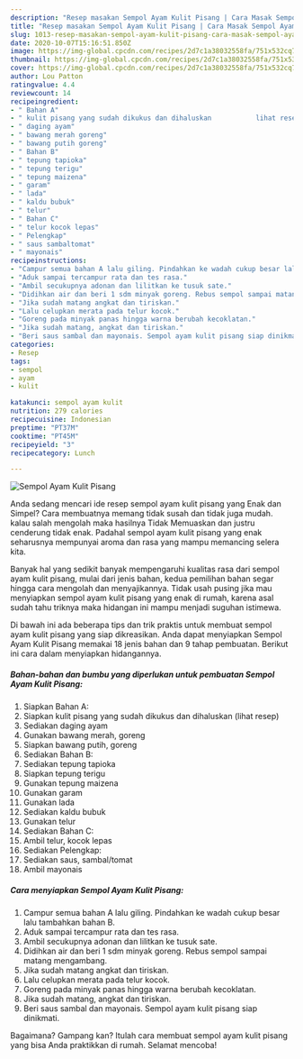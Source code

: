 ```yaml
---
description: "Resep masakan Sempol Ayam Kulit Pisang | Cara Masak Sempol Ayam Kulit Pisang Yang Enak Banget"
title: "Resep masakan Sempol Ayam Kulit Pisang | Cara Masak Sempol Ayam Kulit Pisang Yang Enak Banget"
slug: 1013-resep-masakan-sempol-ayam-kulit-pisang-cara-masak-sempol-ayam-kulit-pisang-yang-enak-banget
date: 2020-10-07T15:16:51.850Z
image: https://img-global.cpcdn.com/recipes/2d7c1a38032558fa/751x532cq70/sempol-ayam-kulit-pisang-foto-resep-utama.jpg
thumbnail: https://img-global.cpcdn.com/recipes/2d7c1a38032558fa/751x532cq70/sempol-ayam-kulit-pisang-foto-resep-utama.jpg
cover: https://img-global.cpcdn.com/recipes/2d7c1a38032558fa/751x532cq70/sempol-ayam-kulit-pisang-foto-resep-utama.jpg
author: Lou Patton
ratingvalue: 4.4
reviewcount: 14
recipeingredient:
- " Bahan A"
- " kulit pisang yang sudah dikukus dan dihaluskan           lihat resep"
- " daging ayam"
- " bawang merah goreng"
- " bawang putih goreng"
- " Bahan B"
- " tepung tapioka"
- " tepung terigu"
- " tepung maizena"
- " garam"
- " lada"
- " kaldu bubuk"
- " telur"
- " Bahan C"
- " telur kocok lepas"
- " Pelengkap"
- " saus sambaltomat"
- " mayonais"
recipeinstructions:
- "Campur semua bahan A lalu giling. Pindahkan ke wadah cukup besar lalu tambahkan bahan B."
- "Aduk sampai tercampur rata dan tes rasa."
- "Ambil secukupnya adonan dan lilitkan ke tusuk sate."
- "Didihkan air dan beri 1 sdm minyak goreng. Rebus sempol sampai matang mengambang."
- "Jika sudah matang angkat dan tiriskan."
- "Lalu celupkan merata pada telur kocok."
- "Goreng pada minyak panas hingga warna berubah kecoklatan."
- "Jika sudah matang, angkat dan tiriskan."
- "Beri saus sambal dan mayonais. Sempol ayam kulit pisang siap dinikmati."
categories:
- Resep
tags:
- sempol
- ayam
- kulit

katakunci: sempol ayam kulit 
nutrition: 279 calories
recipecuisine: Indonesian
preptime: "PT37M"
cooktime: "PT45M"
recipeyield: "3"
recipecategory: Lunch

---
```



![Sempol Ayam Kulit Pisang](https://img-global.cpcdn.com/recipes/2d7c1a38032558fa/751x532cq70/sempol-ayam-kulit-pisang-foto-resep-utama.jpg)

Anda sedang mencari ide resep sempol ayam kulit pisang yang Enak dan Simpel? Cara membuatnya memang tidak susah dan tidak juga mudah. kalau salah mengolah maka hasilnya Tidak Memuaskan dan justru cenderung tidak enak. Padahal sempol ayam kulit pisang yang enak seharusnya mempunyai aroma dan rasa yang mampu memancing selera kita.



Banyak hal yang sedikit banyak mempengaruhi kualitas rasa dari sempol ayam kulit pisang, mulai dari jenis bahan, kedua pemilihan bahan segar hingga cara mengolah dan menyajikannya. Tidak usah pusing jika mau menyiapkan sempol ayam kulit pisang yang enak di rumah, karena asal sudah tahu triknya maka hidangan ini mampu menjadi suguhan istimewa.


Di bawah ini ada beberapa tips dan trik praktis untuk membuat sempol ayam kulit pisang yang siap dikreasikan. Anda dapat menyiapkan Sempol Ayam Kulit Pisang memakai 18 jenis bahan dan 9 tahap pembuatan. Berikut ini cara dalam menyiapkan hidangannya.

<!--inarticleads1-->

##### Bahan-bahan dan bumbu yang diperlukan untuk pembuatan Sempol Ayam Kulit Pisang:

1. Siapkan  Bahan A:
1. Siapkan  kulit pisang yang sudah dikukus dan dihaluskan           (lihat resep)
1. Sediakan  daging ayam
1. Gunakan  bawang merah, goreng
1. Siapkan  bawang putih, goreng
1. Sediakan  Bahan B:
1. Sediakan  tepung tapioka
1. Siapkan  tepung terigu
1. Gunakan  tepung maizena
1. Gunakan  garam
1. Gunakan  lada
1. Sediakan  kaldu bubuk
1. Gunakan  telur
1. Sediakan  Bahan C:
1. Ambil  telur, kocok lepas
1. Sediakan  Pelengkap:
1. Sediakan  saus, sambal/tomat
1. Ambil  mayonais




<!--inarticleads2-->

##### Cara menyiapkan Sempol Ayam Kulit Pisang:

1. Campur semua bahan A lalu giling. Pindahkan ke wadah cukup besar lalu tambahkan bahan B.
1. Aduk sampai tercampur rata dan tes rasa.
1. Ambil secukupnya adonan dan lilitkan ke tusuk sate.
1. Didihkan air dan beri 1 sdm minyak goreng. Rebus sempol sampai matang mengambang.
1. Jika sudah matang angkat dan tiriskan.
1. Lalu celupkan merata pada telur kocok.
1. Goreng pada minyak panas hingga warna berubah kecoklatan.
1. Jika sudah matang, angkat dan tiriskan.
1. Beri saus sambal dan mayonais. Sempol ayam kulit pisang siap dinikmati.




Bagaimana? Gampang kan? Itulah cara membuat sempol ayam kulit pisang yang bisa Anda praktikkan di rumah. Selamat mencoba!
